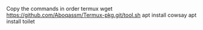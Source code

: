 Copy the commands in order termux
wget https://github.com/Aboqassm/Termux-pkg.git/tool.sh
apt install cowsay
apt install toilet

